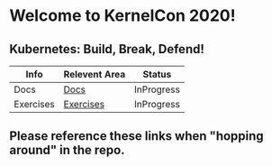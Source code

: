 # Welcome to KernelCon 2020!

## Kubernetes: Build, Break, Defend!

Info | Relevent Area | Status
--- | --- | ---
Docs | [Docs](Docs/README.md) | InProgress
Exercises | [Exercises](Exercises/README.md) | InProgress

## Please reference these links when "hopping around" in the repo.